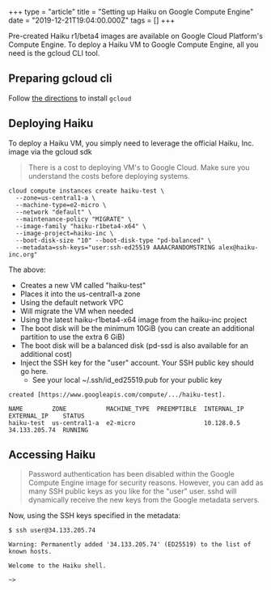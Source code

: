 +++
type = "article"
title = "Setting up Haiku on Google Compute Engine"
date = "2019-12-21T19:04:00.000Z"
tags = []
+++

Pre-created Haiku r1/beta4 images are available on Google Cloud Platform's Compute Engine.
To deploy a Haiku VM to Google Compute Engine, all you need is the gcloud CLI tool.

## Preparing gcloud cli

Follow [the directions](https://cloud.google.com/sdk/docs/install) to install ```gcloud```

## Deploying Haiku

To deploy a Haiku VM, you simply need to leverage the official Haiku, Inc. image via the gcloud sdk

> There is a cost to deploying VM's to Google Cloud. Make sure you understand the costs
> before deploying systems.

```
cloud compute instances create haiku-test \
  --zone=us-central1-a \
  --machine-type=e2-micro \
  --network "default" \
  --maintenance-policy "MIGRATE" \
  --image-family "haiku-r1beta4-x64" \
  --image-project=haiku-inc \
  --boot-disk-size "10" --boot-disk-type "pd-balanced" \
  --metadata=ssh-keys="user:ssh-ed25519 AAAACRANDOMSTRING alex@haiku-inc.org"
```

The above:

* Creates a new VM called "haiku-test"
* Places it into the us-central1-a zone
* Using the default network VPC
* Will migrate the VM when needed
* Using the latest haiku-r1beta4-x64 image from the haiku-inc project
* The boot disk will be the minimum 10GiB (you can create an additional partition to use the extra 6 GiB)
* The boot disk will be a balanced disk (pd-ssd is also available for an additional cost)
* Inject the SSH key for the "user" account.  Your SSH public key should go here.
  * See your local ~/.ssh/id_ed25519.pub for your public key

```
created [https://www.googleapis.com/compute/.../haiku-test].

NAME        ZONE           MACHINE_TYPE  PREEMPTIBLE  INTERNAL_IP  EXTERNAL_IP    STATUS
haiku-test  us-central1-a  e2-micro                   10.128.0.5   34.133.205.74  RUNNING
```

## Accessing Haiku

> Password authentication has been disabled within the Google Compute Engine image for security
> reasons.  However, you can add as many SSH public keys as you like for the "user" user.  sshd
> will dynamically receive the new keys from the Google metadata servers.

Now, using the SSH keys specified in the metadata:

```
$ ssh user@34.133.205.74

Warning: Permanently added '34.133.205.74' (ED25519) to the list of known hosts.

Welcome to the Haiku shell.

~> 
```
